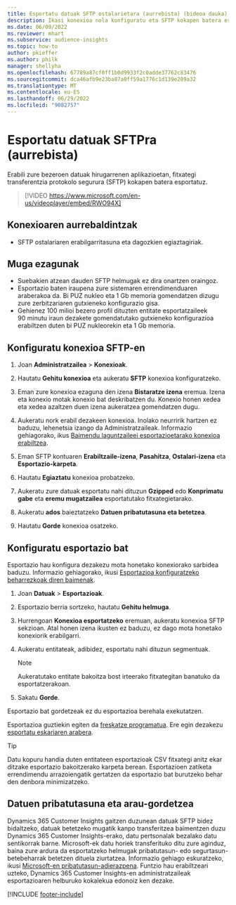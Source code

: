 ```yaml
---
title: Esportatu datuak SFTP ostalarietara (aurrebista) (bideoa dauka)
description: Ikasi konexioa nola konfiguratu eta SFTP kokapen batera esportatu.
ms.date: 06/09/2022
ms.reviewer: mhart
ms.subservice: audience-insights
ms.topic: how-to
author: pkieffer
ms.author: philk
manager: shellyha
ms.openlocfilehash: 67789a87cf0ff1b0d9933f2c0adde37762c83476
ms.sourcegitcommit: dca46afb9e23ba87a0ff59a1776c1d139e209a32
ms.translationtype: MT
ms.contentlocale: eu-ES
ms.lasthandoff: 06/29/2022
ms.locfileid: "9082757"
---
```

# <a name="export-data-to-sftp-preview"></a>Esportatu datuak SFTPra (aurrebista)

Erabili zure bezeroen datuak hirugarrenen aplikazioetan, fitxategi transferentzia protokolo segurura (SFTP) kokapen batera esportatuz.

> [!VIDEO https://www.microsoft.com/en-us/videoplayer/embed/RWO94X]

## <a name="prerequisites-for-connection"></a>Konexioaren aurrebaldintzak

- SFTP ostalariaren erabilgarritasuna eta dagozkien egiaztagiriak.

## <a name="known-limitations"></a>Muga ezagunak

- Suebakien atzean dauden SFTP helmugak ez dira onartzen oraingoz. 
- Esportazio baten iraupena zure sistemaren errendimenduaren araberakoa da. Bi PUZ nukleo eta 1 Gb memoria gomendatzen dizugu zure zerbitzariaren gutxieneko konfigurazio gisa.
- Gehienez 100 milioi bezero profil dituzten entitate esportatzaileek 90 minutu iraun dezakete gomendatutako gutxieneko konfigurazioa erabiltzen duten bi PUZ nukleorekin eta 1 Gb memoria.

## <a name="set-up-connection-to-sftp"></a>Konfiguratu konexioa SFTP-en

1. Joan **Administratzailea** > **Konexioak**.

1. Hautatu **Gehitu konexioa** eta aukeratu **SFTP** konexioa konfiguratzeko.

1. Eman zure konexioa ezaguna den izena **Bistaratze izena** eremua. Izena eta konexio motak konexio bat deskribatzen du. Konexio honen xedea eta xedea azaltzen duen izena aukeratzea gomendatzen dugu.

1. Aukeratu nork erabil dezakeen konexioa. Inolako neurririk hartzen ez baduzu, lehenetsia izango da Administratzaileak. Informazio gehiagorako, ikus [Baimendu laguntzaileei esportazioetarako konexioa erabiltzea](connections.md#allow-contributors-to-use-a-connection-for-exports).

1. Eman SFTP kontuaren **Erabiltzaile-izena**, **Pasahitza**, **Ostalari-izena** eta **Esportazio-karpeta**.

1. Hautatu **Egiaztatu** konexioa probatzeko.

1. Aukeratu zure datuak esportatu nahi dituzun **Gzipped** edo **Konprimatu gabe** eta **eremu mugatzailea** esportatutako fitxategietarako.

1. Aukeratu **ados** baieztatzeko **Datuen pribatutasuna eta betetzea**.

1. Hautatu **Gorde** konexioa osatzeko.

## <a name="configure-an-export"></a>Konfiguratu esportazio bat

Esportazio hau konfigura dezakezu mota honetako konexiorako sarbidea baduzu. Informazio gehiagorako, ikusi [Esportazioa konfiguratzeko beharrezkoak diren baimenak](export-destinations.md#set-up-a-new-export).

1. Joan **Datuak** > **Esportazioak**.

1. Esportazio berria sortzeko, hautatu **Gehitu helmuga**.

1. Hurrengoan **Konexioa esportatzeko** eremuan, aukeratu konexioa SFTP sekzioan. Atal honen izena ikusten ez baduzu, ez dago mota honetako konexiorik erabilgarri.

1. Aukeratu entitateak, adibidez, esportatu nahi dituzun segmentuak.

   > [!NOTE]
   > Aukeratutako entitate bakoitza bost irteerako fitxategitan banatuko da esportatzerakoan.

1. Sakatu **Gorde**.

Esportazio bat gordetzeak ez du esportazioa berehala exekutatzen.

Esportazioa guztiekin egiten da [freskatze programatua](system.md#schedule-tab).
Ere egin dezakezu [esportatu eskariaren arabera](export-destinations.md#run-exports-on-demand).

> [!TIP]
> Datu kopuru handia duten entitateen esportazioak CSV fitxategi anitz ekar ditzake esportazio bakoitzerako karpeta berean. Esportazioen zatiketa errendimendu arrazoiengatik gertatzen da esportazio bat burutzeko behar den denbora minimizatzeko.

## <a name="data-privacy-and-compliance"></a>Datuen pribatutasuna eta arau-gordetzea

Dynamics 365 Customer Insights gaitzen duzunean datuak SFTP bidez bidaltzeko, datuak betetzeko mugatik kanpo transferitzea baimentzen duzu Dynamics 365 Customer Insights-erako, datu pertsonalak bezalako datu sentikorrak barne. Microsoft-ek datu horiek transferituko ditu zure aginduz, baina zure ardura da esportatzeko helmugak pribatutasun- edo segurtasun-betebeharrak betetzen dituela ziurtatzea. Informazio gehiago eskuratzeko, ikusi [Microsoft-en pribatutasun-adierazpena](https://go.microsoft.com/fwlink/?linkid=396732).
Funtzio hau erabiltzeari uzteko, Dynamics 365 Customer Insights-en administratzaileak esportazioaren helburuko kokalekua edonoiz ken dezake.

[!INCLUDE [footer-include](includes/footer-banner.md)]
